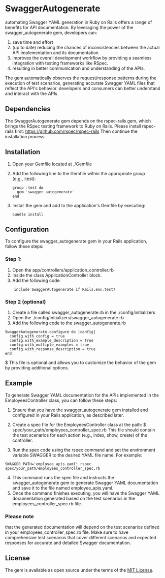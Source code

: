 # SwaggerAutogenerate
automating Swagger YAML generation in Ruby on Rails offers a range of benefits for API documentation. By leveraging the power of the swagger_autogenerate gem, developers can:
1) save time and effort
2) (up to date) reducing the chances of inconsistencies between the actual API implementation and its documentation.
3) improves the overall development workflow by providing a seamless integration with testing frameworks like RSpec.
4) resulting in better communication and understanding of the APIs.

The gem automatically observes the request/response patterns during the execution of test scenarios, generating accurate Swagger YAML files that reflect the API's behavior. developers and consumers can better understand and interact with the APIs.

## Dependencies

The SwaggerAutogenerate gem depends on the rspec-rails gem, which brings the RSpec testing framework to Ruby on Rails.
Please install rspec-rails first: https://github.com/rspec/rspec-rails
Then continue the installation process.

## Installation

1) Open your Gemfile located at ./Gemfile
2) Add the following line to the Gemfile within the appropriate group (e.g., :test):

    ```
    group :test do
      gem 'swagger_autogenerate'
    end
    ```
3) Install the gem and add to the application's Gemfile by executing:
   ```
   bundle install
   ```

## Configuration

To configure the swagger_autogenerate gem in your Rails application, follow these steps:

### Step 1:
1) Open the app/controllers/application_controller.rb
2) Inside the class ApplicationController block.
3) Add the following code:
```
    include SwaggerAutogenerate if Rails.env.test?
```

### Step 2 (optional)
1) Create a file called swagger_autogenerate.rb in the ./config/initializers
2) Open the ./config/initializers/swagger_autogenerate.rb
3) Add the following code to the swagger_autogenerate.rb
```
SwaggerAutogenerate.configure do |config|
  config.with_config = true
  config.with_example_description = true
  config.with_multiple_examples = true
  config.with_response_description = true
end

```
$ This file is optional and allows you to customize the behavior of the gem by providing additional options.

## Example
To generate Swagger YAML documentation for the APIs implemented in the EmployeesController class, you can follow these steps:
1) Ensure that you have the swagger_autogenerate gem installed and configured in your Rails application, as described later.
2) Create a spec file for the EmployeesController class at the path:
$ spec/your_path/employees_controller_spec.rb
This file should contain the test scenarios for each action (e.g., index, show, create) of the controller.

3) Run the spec code using the rspec command and set the environment variable SWAGGER to the desired YAML file name. For example:
```
SWAGGER_PATH='employee_apis.yaml' rspec spec/your_path/employees_controller_spec.rb
```
4) This command runs the spec file and instructs the swagger_autogenerate gem to generate Swagger YAML documentation and save it to the file named employee_apis.yaml.
5) Once the command finishes executing, you will have the Swagger YAML documentation generated based on the test scenarios in the employees_controller_spec.rb file.

### Please note 
that the generated documentation will depend on the test scenarios defined in your employees_controller_spec.rb  file. Make sure to have comprehensive test scenarios that cover  different scenarios and expected responses for accurate and detailed  Swagger documentation.

## License

The gem is available as open source under the terms of the [MIT License](https://opensource.org/licenses/MIT).
